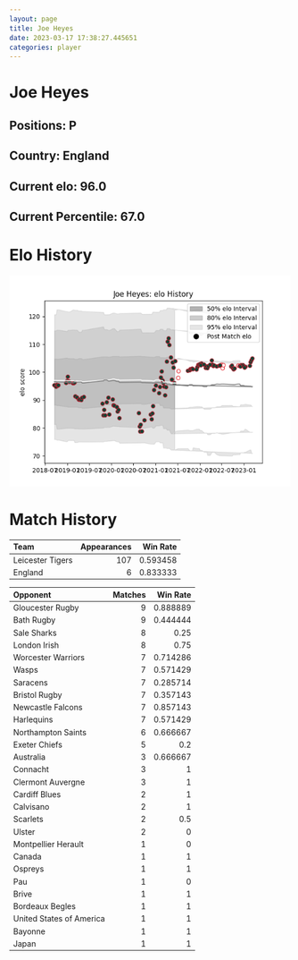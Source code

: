 ```yaml
---  
layout: page  
title: Joe Heyes  
date: 2023-03-17 17:38:27.445651  
categories: player  
---
```

# Joe Heyes

## Positions: P

## Country: England

## Current elo: 96.0

## Current Percentile: 67.0

# Elo History


![elo history](history_JoeHeyes.png)
# Match History


| Team             |   Appearances |   Win Rate |
|:-----------------|--------------:|-----------:|
| Leicester Tigers |           107 |   0.593458 |
| England          |             6 |   0.833333 |

| Opponent                 |   Matches |   Win Rate |
|:-------------------------|----------:|-----------:|
| Gloucester Rugby         |         9 |   0.888889 |
| Bath Rugby               |         9 |   0.444444 |
| Sale Sharks              |         8 |   0.25     |
| London Irish             |         8 |   0.75     |
| Worcester Warriors       |         7 |   0.714286 |
| Wasps                    |         7 |   0.571429 |
| Saracens                 |         7 |   0.285714 |
| Bristol Rugby            |         7 |   0.357143 |
| Newcastle Falcons        |         7 |   0.857143 |
| Harlequins               |         7 |   0.571429 |
| Northampton Saints       |         6 |   0.666667 |
| Exeter Chiefs            |         5 |   0.2      |
| Australia                |         3 |   0.666667 |
| Connacht                 |         3 |   1        |
| Clermont Auvergne        |         3 |   1        |
| Cardiff Blues            |         2 |   1        |
| Calvisano                |         2 |   1        |
| Scarlets                 |         2 |   0.5      |
| Ulster                   |         2 |   0        |
| Montpellier Herault      |         1 |   0        |
| Canada                   |         1 |   1        |
| Ospreys                  |         1 |   1        |
| Pau                      |         1 |   0        |
| Brive                    |         1 |   1        |
| Bordeaux Begles          |         1 |   1        |
| United States of America |         1 |   1        |
| Bayonne                  |         1 |   1        |
| Japan                    |         1 |   1        |